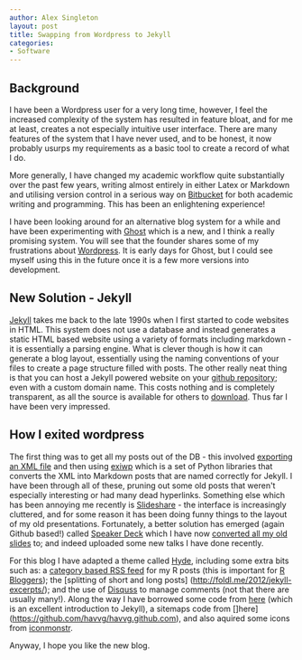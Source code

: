```yaml
---
author: Alex Singleton
layout: post
title: Swapping from Wordpress to Jekyll
categories:
- Software
---
```


## Background
I have been a Wordpress user for a very long time, however, I feel the increased complexity of the system has resulted in feature bloat, and for me at least, creates a not especially intuitive user interface. There are many features of the system that I have never used, and to be honest, it now probably usurps my requirements as a basic tool to create a record of what I do.

More generally, I have changed my academic workflow quite substantially over the past few years, writing almost entirely in either Latex or Markdown and utilising version control in a serious way on [Bitbucket](https://bitbucket.org) for both academic writing and programming. This has been an enlightening experience!

I have been looking around for an alternative blog system for a while and have been experimenting with [Ghost](https://ghost.org) which is a new, and I think a really promising system. You will see that the founder shares some of my frustrations about [Wordpress](http://john.onolan.org/project-ghost/). It is early days for Ghost, but I could see myself using this in the future once it is a few more versions into development.

## New Solution - Jekyll
[Jekyll](http://jekyllrb.com) takes me back to the late 1990s when I first started to code websites in HTML. This system does not use a database and instead generates a static HTML based website using a variety of formats including markdown - it is essentially a parsing engine. What is clever though is how it can generate a blog layout, essentially using the naming conventions of your files to create a page structure filled with posts. The other really neat thing is that you can host a Jekyll powered website on your [github repository](http://pages.github.com); even with a custom domain name. This costs nothing and is completely transparent, as all the source is available for others to [download](https://github.com/alexsingleton/alexsingleton.github.io). Thus far I have been very impressed.

## How I exited wordpress
The first thing was to get all my posts out of the DB - this involved [exporting an XML file](http://en.support.wordpress.com/export/) and then using [exiwp](https://github.com/thomasf/exitwp) which is a set of Python libraries that converts the XML into Markdown posts that are named correctly for Jekyll. I have been through all of these, pruning out some old posts that weren't especially interesting or had many dead hyperlinks. Something else which has been annoying me recently is [Slideshare](http://www.slideshare.net/alexsingleton/) - the interface is increasingly cluttered, and for some reason it has been doing funny things to the layout of my old presentations. Fortunately, a better solution has emerged (again Github based!) called [Speaker Deck](https://speakerdeck.com) which I have now [converted all my old slides](https://speakerdeck.com/alexsingleton) to; and indeed uploaded some new talks I have done recently. 

For this blog I have adapted a theme called [Hyde](https://github.com/mdo/hyde/), including some extra bits such as: a [category based RSS feed](https://github.com/snaptortoise/jekyll-rss-feeds/wiki) for my R posts (this is important for [R Bloggers](http://www.r-bloggers.com)); the [splitting of short and long posts] (http://foldl.me/2012/jekyll-excerpts/); and the use of [Disquss](disqus.com) to manage comments (not that there are usually many!). Along the way I have borrowed some code from [here](http://erjjones.github.io/blog/How-I-built-my-blog-in-one-day/) (which is an excellent introduction to Jekyll), a sitemaps code from []here](https://github.com/havvg/havvg.github.com), and also aquired some icons from [iconmonstr](http://iconmonstr.com).

Anyway, I hope you like the new blog.